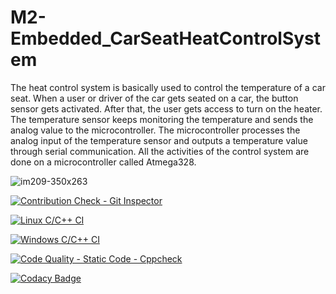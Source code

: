 # M2-Embedded_CarSeatHeatControlSystem
The heat control system is basically used to control the temperature of a car seat. When a user or driver of the car gets seated on a car, the button sensor gets activated. After that, the user gets access to turn on the heater. The temperature sensor keeps monitoring the temperature and sends the analog value to the microcontroller. The microcontroller processes the analog input of the temperature sensor and outputs a temperature value through serial communication. All the activities of the control system are done on a microcontroller called Atmega328.

![im209-350x263](https://user-images.githubusercontent.com/94216191/144197540-5a66edc4-e76a-4021-89c8-9a1d1a04adab.jpg)

[![Contribution Check - Git Inspector](https://github.com/Usharani8/M2-Embedded_BellControl/actions/workflows/gitinspector.yml/badge.svg)](https://github.com/Usharani8/M2-Embedded_BellControl/actions/workflows/gitinspector.yml)

[![Linux C/C++ CI](https://github.com/Usharani8/M2-Embedded_BellControl/actions/workflows/linux.yml/badge.svg)](https://github.com/Usharani8/M2-Embedded_BellControl/actions/workflows/linux.yml)

[![Windows C/C++ CI](https://github.com/Usharani8/M2-Embedded_BellControl/actions/workflows/windows.yml/badge.svg)](https://github.com/Usharani8/M2-Embedded_BellControl/actions/workflows/windows.yml)

[![Code Quality - Static Code - Cppcheck](https://github.com/Usharani8/M2-Embedded_BellControl/actions/workflows/c-cpp.yml/badge.svg)](https://github.com/Usharani8/M2-Embedded_BellControl/actions/workflows/c-cpp.yml)

[![Codacy Badge](https://app.codacy.com/project/badge/Grade/b9006573fd9c4dd9a5adc0c8186a7188)](https://www.codacy.com/gh/Usharani8/M2-Embedded_BellControl/dashboard?utm_source=github.com&amp;utm_medium=referral&amp;utm_content=Usharani8/M2-Embedded_BellControl&amp;utm_campaign=Badge_Grade)





